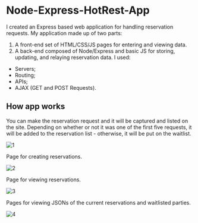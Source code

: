 # Node-Express-HotRest-App

I created an Express based web application for handling reservation requests. My application made up of two parts:
1. A front-end set of HTML/CSS/JS pages for entering and viewing data.
2. A back-end composed of Node/Express and basic JS for storing, updating, and relaying reservation data.
I used:
* Servers;
* Routing;
* APIs;
* AJAX (GET and POST Requests).

## How app works

You can make the reservation request and it will be captured and listed on the site. Depending on whether or not it was one of the first five requests, it will be added to the reservation list - otherwise, it will be put on the waitlist. 

![1](https://user-images.githubusercontent.com/28790452/30666172-15c2c620-9e19-11e7-9e95-d7a2cf093c2d.gif)

Page for creating reservations.

![2](https://user-images.githubusercontent.com/28790452/30666174-15cad86a-9e19-11e7-9e1c-3dfa2ca05e6a.gif)

Page for viewing reservations.

![3](https://user-images.githubusercontent.com/28790452/30666173-15c45db4-9e19-11e7-8c21-cf98320b638d.gif)

Pages for viewing JSONs of the current reservations and waitlisted parties.

![4](https://user-images.githubusercontent.com/28790452/30666171-15c08f5e-9e19-11e7-8b42-03691dfed2f3.gif)